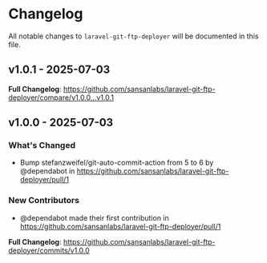 # Changelog

All notable changes to `laravel-git-ftp-deployer` will be documented in this file.

## v1.0.1 - 2025-07-03

**Full Changelog**: https://github.com/sansanlabs/laravel-git-ftp-deployer/compare/v1.0.0...v1.0.1

## v1.0.0 - 2025-07-03

### What's Changed

- Bump stefanzweifel/git-auto-commit-action from 5 to 6 by @dependabot in https://github.com/sansanlabs/laravel-git-ftp-deployer/pull/1

### New Contributors

- @dependabot made their first contribution in https://github.com/sansanlabs/laravel-git-ftp-deployer/pull/1

**Full Changelog**: https://github.com/sansanlabs/laravel-git-ftp-deployer/commits/v1.0.0
